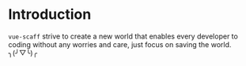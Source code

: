 # Introduction

`vue-scaff` strive to create a new world that enables every developer to coding without any worries and care, just focus on saving the world. ╮(╯▽╰)╭
